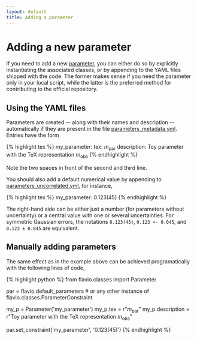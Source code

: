 ```yaml
---
layout: default
title: Adding a parameter
---
```


# Adding a new parameter

If you need to add a new [parameter](/docs/parameters.html), you can either
do so by explicitly instantiating the associated classes, or by appending
to the YAML files shipped with the code. The former makes sense if you
need the parameter only in your local script, while the latter is the
preferred method for contributing to the official repository.

## Using the YAML files

Parameters are created -- along with their names and description -- automatically
if they are present in the file
[parameters_metadata.yml](https://github.com/flav-io/flavio/blob/master/flavio/data/parameters_metadata.yml).
Entries have the form

{% highlight tex %}
my_parameter:
  tex: $m_\text{par}$
  description: Toy parameter with the TeX representation $m_\text{obs}$
{% endhighlight %}

Note the two spaces in front of the second and third line.

You should also add a default numerical value by appending to
[parameters_uncorrelated.yml](https://github.com/flav-io/flavio/blob/master/flavio/data/parameters_uncorrelated.yml),
for instance,

{% highlight tex %}
my_parameter: 0.123(45)
{% endhighlight %}

The right-hand side can be either just a number (for parameters without
uncertainty) or a central value with one or several uncertainties. For symmetric
Gaussian errors, the notations `0.123(45)`, `0.123 +- 0.045`, and `0.123 ± 0.045`
are equivalent.

## Manually adding parameters

The same effect as in the example above can be achieved programatically with
the following lines of code,

{% highlight python %}
from flavio.classes import Parameter

par = flavio.default_parameters # or any other instance of flavio.classes.ParameterConstraint

my_p = Parameter('my_parameter')
my_p.tex = r"$m_\text{par}$"
my_p.description = r"Toy parameter with the TeX representation $m_\text{obs}$"

par.set_constraint('my_parameter', '0.123(45)')
{% endhighlight %}
